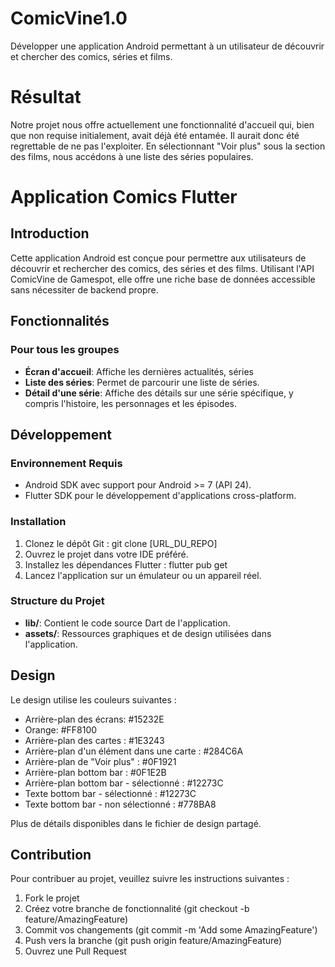 # ComicVine1.0
Développer une application Android permettant à un utilisateur de découvrir et chercher des comics, séries et films.

<h1>Résultat</h1>
<p>Notre projet nous offre actuellement une fonctionnalité d'accueil qui, bien que non requise initialement, avait déjà été entamée. Il aurait donc été regrettable de ne pas l'exploiter. En sélectionnant "Voir plus" sous la section des films, nous accédons à une liste des séries populaires.</p>

<h1>Application Comics Flutter</h1>

<h2>Introduction</h2>
<p>Cette application Android est conçue pour permettre aux utilisateurs de découvrir et rechercher des comics, des séries et des films. Utilisant l'API ComicVine de Gamespot, elle offre une riche base de données accessible sans nécessiter de backend propre.</p>

<h2>Fonctionnalités</h2>
<h3>Pour tous les groupes</h3>
<ul>
    <li><strong>Écran d'accueil</strong>: Affiche les dernières actualités, séries</li>
    <li><strong>Liste des séries</strong>: Permet de parcourir une liste de séries.</li>
    <li><strong>Détail d'une série</strong>: Affiche des détails sur une série spécifique, y compris l'histoire, les personnages et les épisodes.</li>
</ul>


<h2>Développement</h2>
<h3>Environnement Requis</h3>
<ul>
    <li>Android SDK avec support pour Android >= 7 (API 24).</li>
    <li>Flutter SDK pour le développement d'applications cross-platform.</li>
</ul>

<h3>Installation</h3>
<ol>
    <li>Clonez le dépôt Git : <span class="code">git clone [URL_DU_REPO]</span></li>
    <li>Ouvrez le projet dans votre IDE préféré.</li>
    <li>Installez les dépendances Flutter : <span class="code">flutter pub get</span></li>
    <li>Lancez l'application sur un émulateur ou un appareil réel.</li>
</ol>

<h3>Structure du Projet</h3>
<ul>
    <li><strong>lib/</strong>: Contient le code source Dart de l'application.</li>
    <li><strong>assets/</strong>: Ressources graphiques et de design utilisées dans l'application.</li>
</ul>

<h2>Design</h2>
<p>Le design utilise les couleurs suivantes :</p>
<ul>
    <li>Arrière-plan des écrans: <span class="code">#15232E</span></li>
    <li>Orange: <span class="orange">#FF8100</span></li>
    <li>Arrière-plan des cartes : #1E3243</li>
    <li>Arrière-plan d'un élément dans une carte : #284C6A</li>
    <li>Arrière-plan de "Voir plus" : #0F1921</li>
    <li>Arrière-plan bottom bar : #0F1E2B</li>
    <li>Arrière-plan bottom bar - sélectionné : #12273C</li>
    <li>Texte bottom bar - sélectionné : #12273C</li>
    <li>Texte bottom bar - non sélectionné : #778BA8</li>

</ul>
<p>Plus de détails disponibles dans le fichier de design partagé.</p>

<h2>Contribution</h2>
<p>Pour contribuer au projet, veuillez suivre les instructions suivantes :</p>
<ol>
    <li>Fork le projet</li>
    <li>Créez votre branche de fonctionnalité (<span class="code">git checkout -b feature/AmazingFeature</span>)</li>
    <li>Commit vos changements (<span class="code">git commit -m 'Add some AmazingFeature'</span>)</li>
    <li>Push vers la branche (<span class="code">git push origin feature/AmazingFeature</span>)</li>
    <li>Ouvrez une Pull Request</li>
</ol>
